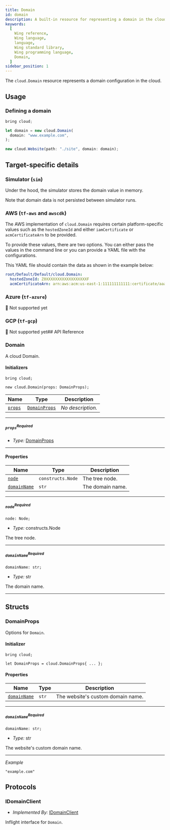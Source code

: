 ```yaml
---
title: Domain
id: domain
description: A built-in resource for representing a domain in the cloud.
keywords:
  [
    Wing reference,
    Wing language,
    language,
    Wing standard library,
    Wing programming language,
    Domain,
  ]
sidebar_position: 1
---
```


The `cloud.Domain` resource represents a domain configuration in the cloud.

## Usage

### Defining a domain

```js
bring cloud;

let domain = new cloud.Domain(
  domain: "www.example.com",
);

new cloud.Website(path: "./site", domain: domain);
```

## Target-specific details

### Simulator (`sim`)

Under the hood, the simulator stores the domain value in memory.

Note that domain data is not persisted between simulator runs.

### AWS (`tf-aws` and `awscdk`)

The AWS implementation of `cloud.Domain` requires certain platform-specific values such as the `hostedZoneId` and either `iamCertificate` or `acmCertificateArn` to be provided.

To provide these values, there are two options. You can either pass the values in the command line or you can provide a YAML file with the configurations.

This YAML file should contain the data as shown in the example below:

```yaml
root/Default/Default/cloud.Domain:
  hostedZoneId: Z0XXXXXXXXXXXXXXXXXXF
  acmCertificateArn: arn:aws:acm:us-east-1:111111111111:certificate/aaaaaaaa-bbbb-cccc-dddd-eeeeeeeeeeee
```

### Azure (`tf-azure`)

🚧 Not supported yet

### GCP (`tf-gcp`)

🚧 Not supported yet## API Reference <a name="API Reference" id="API Reference"></a>

### Domain <a name="Domain" id="@winglang/sdk.cloud.Domain"></a>

A cloud Domain.

#### Initializers <a name="Initializers" id="@winglang/sdk.cloud.Domain.Initializer"></a>

```wing
bring cloud;

new cloud.Domain(props: DomainProps);
```

| **Name** | **Type** | **Description** |
| --- | --- | --- |
| <code><a href="#@winglang/sdk.cloud.Domain.Initializer.parameter.props">props</a></code> | <code><a href="#@winglang/sdk.cloud.DomainProps">DomainProps</a></code> | *No description.* |

---

##### `props`<sup>Required</sup> <a name="props" id="@winglang/sdk.cloud.Domain.Initializer.parameter.props"></a>

- *Type:* <a href="#@winglang/sdk.cloud.DomainProps">DomainProps</a>

---



#### Properties <a name="Properties" id="Properties"></a>

| **Name** | **Type** | **Description** |
| --- | --- | --- |
| <code><a href="#@winglang/sdk.cloud.Domain.property.node">node</a></code> | <code>constructs.Node</code> | The tree node. |
| <code><a href="#@winglang/sdk.cloud.Domain.property.domainName">domainName</a></code> | <code>str</code> | The domain name. |

---

##### `node`<sup>Required</sup> <a name="node" id="@winglang/sdk.cloud.Domain.property.node"></a>

```wing
node: Node;
```

- *Type:* constructs.Node

The tree node.

---

##### `domainName`<sup>Required</sup> <a name="domainName" id="@winglang/sdk.cloud.Domain.property.domainName"></a>

```wing
domainName: str;
```

- *Type:* str

The domain name.

---



## Structs <a name="Structs" id="Structs"></a>

### DomainProps <a name="DomainProps" id="@winglang/sdk.cloud.DomainProps"></a>

Options for `Domain`.

#### Initializer <a name="Initializer" id="@winglang/sdk.cloud.DomainProps.Initializer"></a>

```wing
bring cloud;

let DomainProps = cloud.DomainProps{ ... };
```

#### Properties <a name="Properties" id="Properties"></a>

| **Name** | **Type** | **Description** |
| --- | --- | --- |
| <code><a href="#@winglang/sdk.cloud.DomainProps.property.domainName">domainName</a></code> | <code>str</code> | The website's custom domain name. |

---

##### `domainName`<sup>Required</sup> <a name="domainName" id="@winglang/sdk.cloud.DomainProps.property.domainName"></a>

```wing
domainName: str;
```

- *Type:* str

The website's custom domain name.

---

*Example*

```wing
"example.com"
```


## Protocols <a name="Protocols" id="Protocols"></a>

### IDomainClient <a name="IDomainClient" id="@winglang/sdk.cloud.IDomainClient"></a>

- *Implemented By:* <a href="#@winglang/sdk.cloud.IDomainClient">IDomainClient</a>

Inflight interface for `Domain`.



